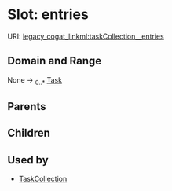 
# Slot: entries



URI: [legacy_cogat_linkml:taskCollection__entries](https://w3id.org/rwblair/legacy-cogat-linkml/taskCollection__entries)


## Domain and Range

None &#8594;  <sub>0..\*</sub> [Task](Task.md)

## Parents


## Children


## Used by

 * [TaskCollection](TaskCollection.md)
